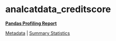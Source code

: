 # analcatdata_creditscore

[**Pandas Profiling Report**](https://epistasislab.github.io/penn-ml-benchmarks/profile/analcatdata_creditscore.html)

[Metadata](metadata.yaml) | [Summary Statistics](summary_stats.tsv)

